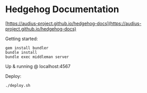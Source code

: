 # Hedgehog Documentation

[https://audius-project.github.io/hedgehog-docs](https://audius-project.github.io/hedgehog-docs)


Getting started:

```
gem install bundler
bundle install
bundle exec middleman server
```

Up & running @ localhost:4567

Deploy:

```
./deploy.sh
```
